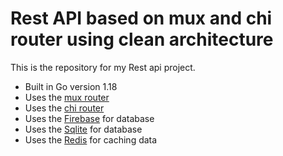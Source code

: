 # Rest API based on mux and chi router using clean architecture
This is the repository for my Rest api project.

- Built in Go version 1.18
- Uses the [mux router](https://github.com/gorilla/mux)
- Uses the [chi router](https://github.com/go-chi/chi)
- Uses the [Firebase](https://firebase.google.com/docs/firestore) for database
- Uses the [Sqlite](https://github.com/mattn/go-sqlite3) for database
- Uses the [Redis](https://github.com/go-redis/redis) for caching data



